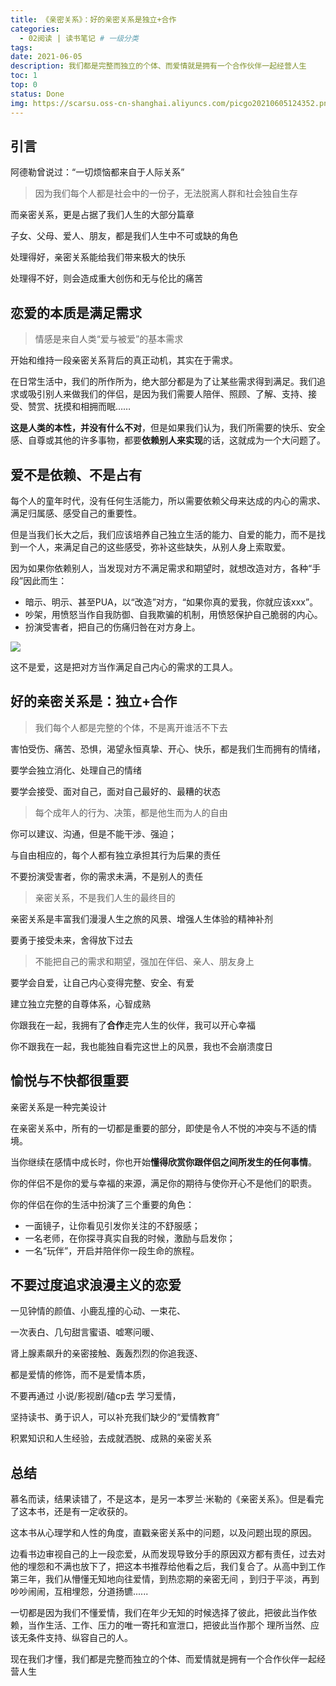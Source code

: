 ```yaml
---
title: 《亲密关系》：好的亲密关系是独立+合作
categories:
  - 02阅读 | 读书笔记 # 一级分类
tags:
date: 2021-06-05
description: 我们都是完整而独立的个体、而爱情就是拥有一个合作伙伴一起经营人生
toc: 1
top: 0
status: Done
img: https://scarsu.oss-cn-shanghai.aliyuncs.com/picgo20210605124352.png
---
```


## 引言

阿德勒曾说过：“一切烦恼都来自于人际关系”

> 因为我们每个人都是社会中的一份子，无法脱离人群和社会独自生存

而亲密关系，更是占据了我们人生的大部分篇章

子女、父母、爱人、朋友，都是我们人生中不可或缺的角色

处理得好，亲密关系能给我们带来极大的快乐

处理得不好，则会造成重大创伤和无与伦比的痛苦

## 恋爱的本质是满足需求

> 情感是来自人类“爱与被爱”的基本需求

开始和维持一段亲密关系背后的真正动机，其实在于需求。

在日常生活中，我们的所作所为，绝大部分都是为了让某些需求得到满足。我们追求或吸引别人来做我们的伴侣，是因为我们需要人陪伴、照顾、了解、支持、接受、赞赏、抚摸和相拥而眠……

**这是人类的本性，并没有什么不对**，但是如果我们认为，我们所需要的快乐、安全感、自尊或其他的许多事物，都要**依赖别人来实现**的话，这就成为一个大问题了。

## 爱不是依赖、不是占有

每个人的童年时代，没有任何生活能力，所以需要依赖父母来达成的内心的需求、满足归属感、感受自己的重要性。

但是当我们长大之后，我们应该培养自己独立生活的能力、自爱的能力，而不是找到一个人，来满足自己的这些感受，弥补这些缺失，从别人身上索取爱。

因为如果你依赖别人，当发现对方不满足需求和期望时，就想改造对方，各种“手段”因此而生：

- 暗示、明示、甚至PUA，以“改造”对方，“如果你真的爱我，你就应该xxx”。
- 吵架，用愤怒当作自我防御、自我欺骗的机制，用愤怒保护自己脆弱的内心。
- 扮演受害者，把自己的伤痛归咎在对方身上。

![](https://scarsu.oss-cn-shanghai.aliyuncs.com/picgo20210413155630.png)

这不是爱，这是把对方当作满足自己内心的需求的工具人。

## 好的亲密关系是：独立+合作

> 我们每个人都是完整的个体，不是离开谁活不下去

害怕受伤、痛苦、恐惧，渴望永恒真挚、开心、快乐，都是我们生而拥有的情绪，

要学会独立消化、处理自己的情绪

要学会接受、面对自己，面对自己最好的、最糟的状态

> 每个成年人的行为、决策，都是他生而为人的自由

你可以建议、沟通，但是不能干涉、强迫；

与自由相应的，每个人都有独立承担其行为后果的责任

不要扮演受害者，你的需求未满，不是别人的责任

> 亲密关系，不是我们人生的最终目的

亲密关系是丰富我们漫漫人生之旅的风景、增强人生体验的精神补剂

要勇于接受未来，舍得放下过去

> 不能把自己的需求和期望，强加在伴侣、亲人、朋友身上

要学会自爱，让自己内心变得完整、安全、有爱

建立独立完整的自尊体系，心智成熟

你跟我在一起，我拥有了**合作**走完人生的伙伴，我可以开心幸福

你不跟我在一起，我也能独自看完这世上的风景，我也不会崩溃度日

## 愉悦与不快都很重要

亲密关系是一种完美设计

在亲密关系中，所有的一切都是重要的部分，即使是令人不悦的冲突与不适的情境。

当你继续在感情中成长时，你也开始**懂得欣赏你跟伴侣之间所发生的任何事情**。

你的伴侣不是你的爱与幸福的来源，满足你的期待与使你开心不是他们的职责。

你的伴侣在你的生活中扮演了三个重要的角色：

- 一面镜子，让你看见引发你关注的不舒服感；
- 一名老师，在你探寻真实自我的时候，激励与启发你；
- 一名“玩伴”，开启并陪伴你一段生命的旅程。

## 不要过度追求浪漫主义的恋爱

一见钟情的颜值、小鹿乱撞的心动、一束花、

一次表白、几句甜言蜜语、嘘寒问暖、

肾上腺素飙升的亲密接触、轰轰烈烈的你追我逐、

都是爱情的修饰，而不是爱情本质，

不要再通过 小说/影视剧/磕cp去 学习爱情，

坚持读书、勇于识人，可以补充我们缺少的“爱情教育”

积累知识和人生经验，去成就洒脱、成熟的亲密关系

## 总结

慕名而读，结果读错了，不是这本，是另一本罗兰·米勒的《亲密关系》。但是看完了这本书，还是有一定收获的。

这本书从心理学和人性的角度，直戳亲密关系中的问题，以及问题出现的原因。 

边看书边审视自己的上一段恋爱，从而发现导致分手的原因双方都有责任，过去对他的埋怨和不满也放下了，把这本书推荐给他看之后，我们复合了。从高中到工作第三年，我们从懵懂无知地向往爱情，到热恋期的亲密无间 ，到归于平淡，再到吵吵闹闹，互相埋怨，分道扬镳......

一切都是因为我们不懂爱情，我们在年少无知的时候选择了彼此，把彼此当作依赖，当作生活、工作、压力的唯一寄托和宣泄口，把彼此当作那个 理所当然、应该无条件支持、纵容自己的人。 

现在我们才懂，我们都是完整而独立的个体、而爱情就是拥有一个合作伙伴一起经营人生
